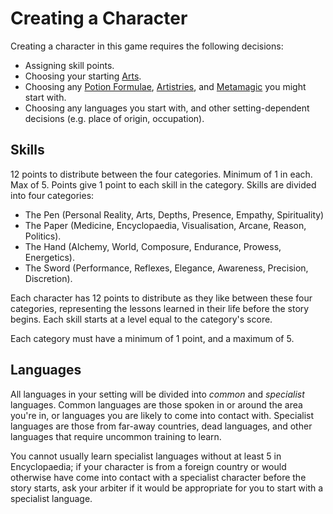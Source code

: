 # Creating a Character

Creating a character in this game requires the following decisions:

- Assigning skill points.
- Choosing your starting [Arts](/arts).
- Choosing any [Potion Formulae](/potions), [Artistries](/artistry), and [Metamagic](/metamagic) you might start with.
- Choosing any languages you start with, and other setting-dependent decisions (e.g. place of origin, occupation).

## Skills

12 points to distribute between the four categories. Minimum of 1 in each. Max of 5. Points give 1 point to each skill in the category.
Skills are divided into four categories:

- The Pen (Personal Reality, Arts, Depths, Presence, Empathy, Spirituality)
- The Paper (Medicine, Encyclopaedia, Visualisation, Arcane, Reason, Politics).
- The Hand (Alchemy, World, Composure, Endurance, Prowess, Energetics).
- The Sword (Performance, Reflexes, Elegance, Awareness, Precision, Discretion).

Each character has 12 points to distribute as they like between these four categories, representing the lessons learned in their life before the story begins. Each skill starts at a level equal to the category's score.

Each category must have a minimum of 1 point, and a maximum of 5.

## Languages

All languages in your setting will be divided into _common_ and _specialist_ languages. Common languages are those spoken in or around the area you're in, or languages you are likely to come into contact with. Specialist languages are those from far-away countries, dead languages, and other languages that require uncommon training to learn.

You cannot usually learn specialist languages without at least 5 in Encyclopaedia; if your character is from a foreign country or would otherwise have come into contact with a specialist character before the story starts, ask your arbiter if it would be appropriate for you to start with a specialist language.
